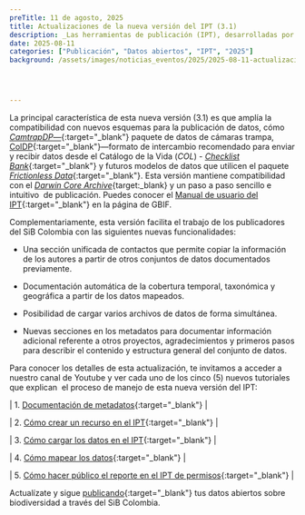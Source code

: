 ```yaml
---
preTitle: 11 de agosto, 2025
title: Actualizaciones de la nueva versión del IPT (3.1)
description: _Las herramientas de publicación (IPT), desarrolladas por el Sistema Global de Información sobre Biodiversidad (GBIF), fueron actualizadas en la infraestructura del SiB Colombia a una nueva versión con funcionalidades que facilitan la edición de metadatos y la publicación de conjuntos de datos._
date: 2025-08-11
categories: ["Publicación", "Datos abiertos", "IPT", "2025"]
background: /assets/images/noticias_eventos/2025/2025-08-11-actualizacion-ipt-3.1.png




---
```


La principal característica de esta nueva versión (3.1) es que amplía la  compatibilidad con nuevos esquemas para la publicación de datos, cómo [_CamtrapDP_—](https://camtrap-dp.tdwg.org/){:target="\_blank"} paquete de datos de cámaras trampa, [ColDP](https://github.com/CatalogueOfLife/coldp){:target="\_blank"}—formato de intercambio recomendado para enviar y recibir datos desde el Catálogo de la Vida (_COL_) - [_Checklist Bank_](https://www.checklistbank.org/){:target="\_blank"} y futuros modelos de datos que utilicen el paquete [_Frictionless Data_](https://specs.frictionlessdata.io/data-package/){:target="\_blank"}. Esta versión mantiene compatibilidad con el [_Darwin Core Archive_](https://ipt.gbif.org/manual/es/ipt/latest/dwca-guide#qu%C3%A9-es-un-archivo-darwin-core-dwc-a){target:_blank} y un paso a paso sencillo e intuitivo  de publicación. Puedes conocer el [Manual de usuario del IPT](https://ipt.gbif.org/manual/es/ipt/latest/){:target="\_blank"} en la página de GBIF.

Complementariamente, esta versión facilita el trabajo de los publicadores del SiB Colombia con las siguientes nuevas funcionalidades:

- Una sección unificada de contactos que permite copiar la información de los autores a partir de otros conjuntos de datos documentados previamente.

- Documentación automática de la cobertura temporal, taxonómica y geográfica a partir de los datos mapeados.

- Posibilidad de cargar varios archivos de datos de forma simultánea.

- Nuevas secciones en los metadatos para documentar información adicional referente a otros proyectos, agradecimientos y primeros pasos para describir el contenido y estructura general del conjunto de datos.

Para conocer los detalles de esta actualización, te invitamos a acceder a nuestro canal de Youtube y ver cada uno de los cinco (5) nuevos tutoriales que explican  el proceso de manejo de esta nueva versión del IPT:

| 1. [Documentación de metadatos](https://www.youtube.com/watch?v=8sFcbZC9A4M){:target="\_blank"} |

| 2.  [Cómo crear un recurso en el IPT](https://www.youtube.com/watch?v=9f5NIAwE0jI){:target="\_blank"} |

| 3. [Cómo cargar los datos en el IPT](https://www.youtube.com/watch?v=48biUad7aKk){:target="\_blank"} |

| 4. [Cómo mapear los datos](https://www.youtube.com/watch?v=C9vZTm7TYk4){:target="\_blank"} |

| 5. [Cómo hacer público el reporte en el IPT de permisos](https://www.youtube.com/watch?v=oOI1zRYrfWQ){:target="\_blank"} |

Actualízate y sigue [publicando](https://biodiversidad.co/compartir/guia-para-publicar/){:target="\_blank"} tus datos abiertos sobre biodiversidad a través del SiB Colombia.

